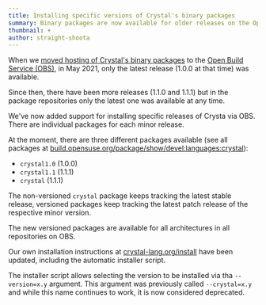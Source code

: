 ```yaml
---
title: Installing specific versions of Crystal's binary packages
summary: Binary packages are now available for older releases on the Open Build Service
thumbnail: +
author: straight-shoota
---
```


When we [moved hosting of Crystal's binary packages](/2021/04/30/new-apt-and-rpm-repositories.html) to the [Open Build Service (OBS)](https://build.opensuse.org),
in May 2021, only the latest release (1.0.0 at that time) was available.

Since then, there have been more releases (1.1.0 and 1.1.1) but in the package repositories only the latest one was available at any time.

We've now added support for installing specific releases of Crysta via OBS.
There are individual packages for each minor release.

At the moment, there are three different packages available (see all packages at [build.opensuse.org/package/show/devel:languages:crystal](https://build.opensuse.org/project/show/devel:languages:crystal)):

* `crystal1.0` (1.0.0)
* `crystal1.1` (1.1.1)
* `crystal` (1.1.1)

The non-versioned `crystal` package keeps tracking the latest stable release,
versioned packages keep tracking the latest patch release of the respective minor version.

The new versioned packages are available for all architectures in all repositories on OBS.

Our own installation instructions at [crystal-lang.org/install](/install) have been updated,
including the automatic installer script.

The installer script allows selecting the version to be installed via tha `--version=x.y` argument.
This argument was previously called `--crystal=x.y` and while this name continues to work, it is now considered deprecated.
